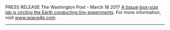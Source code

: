 PRESS RELEASE
The Washington Post - March 18 2017
[A tissue-box-size lab is circling the Earth conducting tiny experiments](https://www.washingtonpost.com/national/health-science/a-tissue-box-size-lab-is-circling-the-earth-conducting-tiny-experiments/2017/03/17/3e1db5e4-0a6c-11e7-b77c-0047d15a24e0_story.html?utm_term=.79d498edc2f6).
For more information, visit www.space4p.com.
_________________________________________________________________________________________________________________________________________
